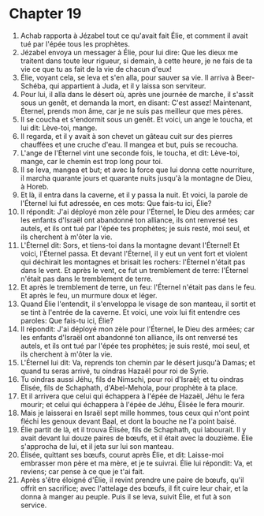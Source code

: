 # Chapter 19

1. Achab rapporta à Jézabel tout ce qu'avait fait Élie, et comment il avait tué par l'épée tous les prophètes.
2. Jézabel envoya un messager à Élie, pour lui dire: Que les dieux me traitent dans toute leur rigueur, si demain, à cette heure, je ne fais de ta vie ce que tu as fait de la vie de chacun d'eux!
3. Élie, voyant cela, se leva et s'en alla, pour sauver sa vie. Il arriva à Beer-Schéba, qui appartient à Juda, et il y laissa son serviteur.
4. Pour lui, il alla dans le désert où, après une journée de marche, il s'assit sous un genêt, et demanda la mort, en disant: C'est assez! Maintenant, Éternel, prends mon âme, car je ne suis pas meilleur que mes pères.
5. Il se coucha et s'endormit sous un genêt. Et voici, un ange le toucha, et lui dit: Lève-toi, mange.
6. Il regarda, et il y avait à son chevet un gâteau cuit sur des pierres chauffées et une cruche d'eau. Il mangea et but, puis se recoucha.
7. L'ange de l'Éternel vint une seconde fois, le toucha, et dit: Lève-toi, mange, car le chemin est trop long pour toi.
8. Il se leva, mangea et but; et avec la force que lui donna cette nourriture, il marcha quarante jours et quarante nuits jusqu'à la montagne de Dieu, à Horeb.
9. Et là, il entra dans la caverne, et il y passa la nuit. Et voici, la parole de l'Éternel lui fut adressée, en ces mots: Que fais-tu ici, Élie?
10. Il répondit: J'ai déployé mon zèle pour l'Éternel, le Dieu des armées; car les enfants d'Israël ont abandonné ton alliance, ils ont renversé tes autels, et ils ont tué par l'épée tes prophètes; je suis resté, moi seul, et ils cherchent à m'ôter la vie.
11. L'Éternel dit: Sors, et tiens-toi dans la montagne devant l'Éternel! Et voici, l'Éternel passa. Et devant l'Éternel, il y eut un vent fort et violent qui déchirait les montagnes et brisait les rochers: l'Éternel n'était pas dans le vent. Et après le vent, ce fut un tremblement de terre: l'Éternel n'était pas dans le tremblement de terre.
12. Et après le tremblement de terre, un feu: l'Éternel n'était pas dans le feu. Et après le feu, un murmure doux et léger.
13. Quand Élie l'entendit, il s'enveloppa le visage de son manteau, il sortit et se tint à l'entrée de la caverne. Et voici, une voix lui fit entendre ces paroles: Que fais-tu ici, Élie?
14. Il répondit: J'ai déployé mon zèle pour l'Éternel, le Dieu des armées; car les enfants d'Israël ont abandonné ton alliance, ils ont renversé tes autels, et ils ont tué par l'épée tes prophètes; je suis resté, moi seul, et ils cherchent à m'ôter la vie.
15. L'Éternel lui dit: Va, reprends ton chemin par le désert jusqu'à Damas; et quand tu seras arrivé, tu oindras Hazaël pour roi de Syrie.
16. Tu oindras aussi Jéhu, fils de Nimschi, pour roi d'Israël; et tu oindras Élisée, fils de Schaphath, d'Abel-Mehola, pour prophète à ta place.
17. Et il arrivera que celui qui échappera à l'épée de Hazaël, Jéhu le fera mourir; et celui qui échappera à l'épée de Jéhu, Élisée le fera mourir.
18. Mais je laisserai en Israël sept mille hommes, tous ceux qui n'ont point fléchi les genoux devant Baal, et dont la bouche ne l'a point baisé.
19. Élie partit de là, et il trouva Élisée, fils de Schaphath, qui labourait. Il y avait devant lui douze paires de bœufs, et il était avec la douzième. Élie s'approcha de lui, et il jeta sur lui son manteau.
20. Élisée, quittant ses bœufs, courut après Élie, et dit: Laisse-moi embrasser mon père et ma mère, et je te suivrai. Élie lui répondit: Va, et reviens; car pense à ce que je t'ai fait.
21. Après s'être éloigné d'Élie, il revint prendre une paire de bœufs, qu'il offrit en sacrifice; avec l'attelage des bœufs, il fit cuire leur chair, et la donna à manger au peuple. Puis il se leva, suivit Élie, et fut à son service.

